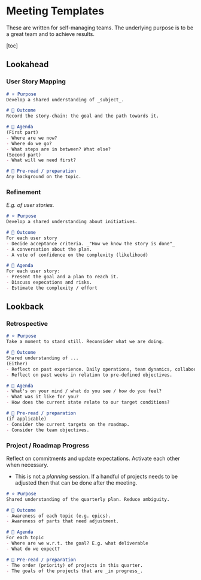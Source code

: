 # Meeting Templates

These are written for self-managing teams. The underlying purpose is to be a great team and to achieve results.

[toc]

## Lookahead



### User Story Mapping

```markdown
# ⭐ Purpose
Develop a shared understanding of _subject_.

# 🚀 Outcome
Record the story-chain: the goal and the path towards it.

# 📅 Agenda
(First part)
- Where are we now?
- Where do we go?
- What steps are in between? What else?
(Second part)
- What will we need first?

# 📖 Pre-read / preparation
Any background on the topic.
```

 

### Refinement

*E.g. of user stories.*

```markdown
# ⭐ Purpose
Develop a shared understanding about initiatives.

# 🚀 Outcome
For each user story
- Decide acceptance criteria. _"How we know the story is done"_
- A conversation about the plan.
- A vote of confidence on the complexity (likelihood)

# 📅 Agenda
For each user story:
- Present the goal and a plan to reach it. 
- Discuss expecations and risks.
- Estimate the complexity / effort
```



## Lookback



### Retrospective

```markdown
# ⭐ Purpose
Take a moment to stand still. Reconsider what we are doing.

# 🚀 Outcome
Shared understanding of ...
(Either)
- Reflect on past experience. Daily operations, team dynamics, collaboration.
- Reflect on past weeks in relation to pre-defined objectives.

# 📅 Agenda
- What's on your mind / what do you see / how do you feel?
- What was it like for you?
- How does the current state relate to our target conditions?

# 📖 Pre-read / preparation
(if applicable)
- Consider the current targets on the roadmap.
- Consider the team objectives.
```



### Project / Roadmap Progress

Reflect on commitments and update expectations. Activate each other when necessary.

- This is not a *planning* session. If a handful of projects needs to be adjusted then that can be done after the meeting.

```markdown
# ⭐ Purpose
Shared understanding of the quarterly plan. Reduce ambiguity.

# 🚀 Outcome
- Awareness of each topic (e.g. epics).
- Awareness of parts that need adjustment.

# 📅 Agenda
For each topic
- Where are we w.r.t. the goal? E.g. what deliverable
- What do we expect?

# 📖 Pre-read / preparation
- The order (priority) of projects in this quarter.
- The goals of the projects that are _in progress_.
```



